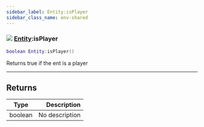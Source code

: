 ```yaml
---
sidebar_label: Entity:isPlayer
sidebar_class_name: env-shared
---
```


### ![](/img/wiki/shared.png) [Entity](../entity/README.md):isPlayer

```lua
boolean Entity:isPlayer()
```

Returns true if the ent is a player<br/>

-----------------
## Returns

| Type   | Description |
| ------ | ----------: |
| boolean | No description |
